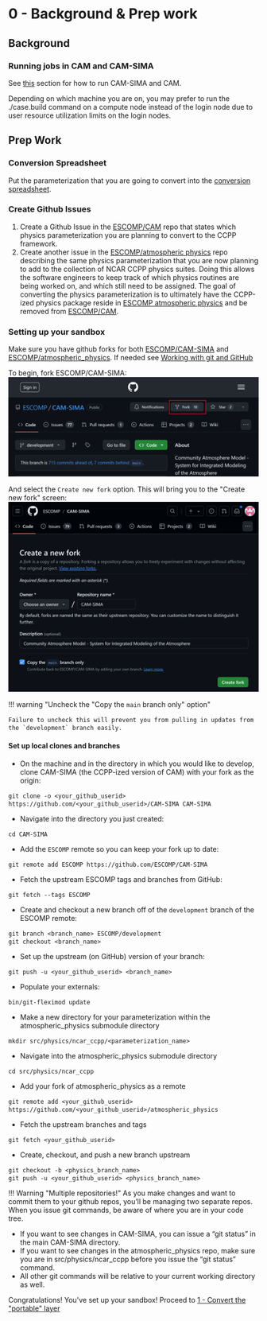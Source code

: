 # 0 - Background & Prep work

## Background

### Running jobs in CAM and CAM-SIMA
See [this](../usage/creating-a-case.md) section for how to run CAM-SIMA and CAM.

Depending on which machine you are on, you may prefer to run the ./case.build command on a compute node instead of the login node due to user resource utilization limits on the login nodes.

## Prep Work

### Conversion Spreadsheet
Put the parameterization that you are going to convert into the [conversion spreadsheet](https://docs.google.com/spreadsheets/d/1_1TTpnejam5jfrDqAORCCZtfkNhMRcu7cul37YTr_WM/edit#gid=0).

### Create Github Issues
1. Create a Github Issue in the [ESCOMP/CAM](https://github.com/ESCOMP/CAM) repo that states which physics parameterization you are planning to convert to the CCPP framework.  
1. Create another issue in the [ESCOMP/atmospheric physics](https://github.com/NCAR/atmospheric_physics) repo describing the same physics parameterization that you are now planning to add to the collection of NCAR CCPP physics suites.  Doing this allows the software engineers to keep track of which physics routines are being worked on, and which still need to be assigned.  The goal of converting the physics parameterization is to ultimately have the CCPP-ized physics package reside in [ESCOMP atmospheric physics](https://github.com/NCAR/atmospheric_physics) and be removed from [ESCOMP/CAM](https://github.com/ESCOMP/CAM).

### Setting up your sandbox

Make sure you have github forks for both [ESCOMP/CAM-SIMA](https://github.com/ESCOMP/CAM-SIMA) and [ESCOMP/atmospheric_physics](https://github.com/ESCOMP/atmospheric_physics).  If needed see [Working with git and GitHub](../development/git-basics.md)


To begin, fork ESCOMP/CAM-SIMA:
![text](figures/fork-cam-sima.png "Forking CAM-SIMA")

And select the `Create new fork` option.  This will bring you to the "Create new fork" screen:
![text](figures/fork-cam-sima-2.png "Forking CAM-SIMA")

!!! warning "Uncheck the "Copy the `main` branch only" option"

    Failure to uncheck this will prevent you from pulling in updates from the `development` branch easily.

#### Set up local clones and branches

- On the machine and in the directory in which you would like to develop, clone CAM-SIMA (the CCPP-ized version of CAM) with your fork as the origin:
```
git clone -o <your_github_userid> https://github.com/<your_github_userid>/CAM-SIMA CAM-SIMA
```

- Navigate into the directory you just created:
```
cd CAM-SIMA
```

- Add the `ESCOMP` remote so you can keep your fork up to date:
```
git remote add ESCOMP https://github.com/ESCOMP/CAM-SIMA
```

- Fetch the upstream ESCOMP tags and branches from GitHub:
```
git fetch --tags ESCOMP
```

- Create and checkout a new branch off of the `development` branch of the ESCOMP remote:
```
git branch <branch_name> ESCOMP/development
git checkout <branch_name>
```

- Set up the upstream (on GitHub) version of your branch:
```
git push -u <your_github_userid> <branch_name>
```

- Populate your externals:
```
bin/git-fleximod update
```

- Make a new directory for your parameterization within the atmospheric_physics submodule directory
```
mkdir src/physics/ncar_ccpp/<parameterization_name>
```

- Navigate into the atmospheric_physics submodule directory
```
cd src/physics/ncar_ccpp
```

- Add your fork of atmospheric_physics as a remote
```
git remote add <your_github_userid> https://github.com/<your_github_userid>/atmospheric_physics
```

- Fetch the upstream branches and tags
```
git fetch <your_github_userid>
```

- Create, checkout, and push a new branch upstream
```
git checkout -b <physics_branch_name>
git push -u <your_github_userid> <physics_branch_name>
```
!!! Warning "Multiple repositories!"
    As you make changes and want to commit them to your github repos, you’ll be managing two separate repos.  When you issue git commands, be aware of where you are in your code tree.

- If you want to see changes in CAM-SIMA, you can issue a “git status” in the main CAM-SIMA directory.
- If you want to see changes in the atmospheric_physics repo, make sure you are in src/physics/ncar_ccpp before you issue the “git status” command.
- All other git commands will be relative to your current working directory as well.

Congratulations! You've set up your sandbox! Proceed to [1 - Convert the "portable" layer](./step1.md)